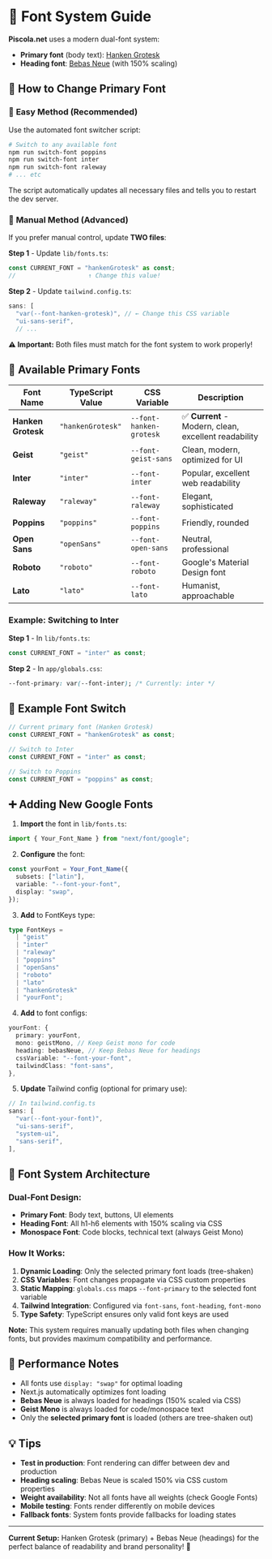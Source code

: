 # 🎨 Font System Guide

**Piscola.net** uses a modern dual-font system:

- **Primary font** (body text): [Hanken Grotesk](https://fonts.google.com/specimen/Hanken+Grotesk)
- **Heading font**: [Bebas Neue](https://fonts.google.com/specimen/Bebas+Neue) (with 150% scaling)

## 🚀 How to Change Primary Font

### 🎯 **Easy Method (Recommended)**

Use the automated font switcher script:

```bash
# Switch to any available font
npm run switch-font poppins
npm run switch-font inter
npm run switch-font raleway
# ... etc
```

The script automatically updates all necessary files and tells you to restart the dev server.

### 📝 **Manual Method (Advanced)**

If you prefer manual control, update **TWO files**:

**Step 1** - Update `lib/fonts.ts`:

```typescript
const CURRENT_FONT = "hankenGrotesk" as const;
//                    ↑ Change this value!
```

**Step 2** - Update `tailwind.config.ts`:

```typescript
sans: [
  "var(--font-hanken-grotesk)", // ← Change this CSS variable
  "ui-sans-serif",
  // ...
```

**⚠️ Important:** Both files must match for the font system to work properly!

## 📝 Available Primary Fonts

| Font Name          | TypeScript Value  | CSS Variable            | Description                                           |
| ------------------ | ----------------- | ----------------------- | ----------------------------------------------------- |
| **Hanken Grotesk** | `"hankenGrotesk"` | `--font-hanken-grotesk` | ✅ **Current** - Modern, clean, excellent readability |
| **Geist**          | `"geist"`         | `--font-geist-sans`     | Clean, modern, optimized for UI                       |
| **Inter**          | `"inter"`         | `--font-inter`          | Popular, excellent web readability                    |
| **Raleway**        | `"raleway"`       | `--font-raleway`        | Elegant, sophisticated                                |
| **Poppins**        | `"poppins"`       | `--font-poppins`        | Friendly, rounded                                     |
| **Open Sans**      | `"openSans"`      | `--font-open-sans`      | Neutral, professional                                 |
| **Roboto**         | `"roboto"`        | `--font-roboto`         | Google's Material Design font                         |
| **Lato**           | `"lato"`          | `--font-lato`           | Humanist, approachable                                |

### Example: Switching to Inter

**Step 1** - In `lib/fonts.ts`:

```typescript
const CURRENT_FONT = "inter" as const;
```

**Step 2** - In `app/globals.css`:

```css
--font-primary: var(--font-inter); /* Currently: inter */
```

## 🔄 Example Font Switch

```typescript
// Current primary font (Hanken Grotesk)
const CURRENT_FONT = "hankenGrotesk" as const;

// Switch to Inter
const CURRENT_FONT = "inter" as const;

// Switch to Poppins
const CURRENT_FONT = "poppins" as const;
```

## ➕ Adding New Google Fonts

1. **Import** the font in `lib/fonts.ts`:

```typescript
import { Your_Font_Name } from "next/font/google";
```

2. **Configure** the font:

```typescript
const yourFont = Your_Font_Name({
  subsets: ["latin"],
  variable: "--font-your-font",
  display: "swap",
});
```

3. **Add** to FontKeys type:

```typescript
type FontKeys =
  | "geist"
  | "inter"
  | "raleway"
  | "poppins"
  | "openSans"
  | "roboto"
  | "lato"
  | "hankenGrotesk"
  | "yourFont";
```

4. **Add** to font configs:

```typescript
yourFont: {
  primary: yourFont,
  mono: geistMono, // Keep Geist mono for code
  heading: bebasNeue, // Keep Bebas Neue for headings
  cssVariable: "--font-your-font",
  tailwindClass: "font-sans",
},
```

5. **Update** Tailwind config (optional for primary use):

```typescript
// In tailwind.config.ts
sans: [
  "var(--font-your-font)",
  "ui-sans-serif",
  "system-ui",
  "sans-serif",
],
```

## 🎯 Font System Architecture

### **Dual-Font Design:**

- **Primary Font**: Body text, buttons, UI elements
- **Heading Font**: All h1-h6 elements with 150% scaling via CSS
- **Monospace Font**: Code blocks, technical text (always Geist Mono)

### **How It Works:**

1. **Dynamic Loading**: Only the selected primary font loads (tree-shaken)
2. **CSS Variables**: Font changes propagate via CSS custom properties
3. **Static Mapping**: `globals.css` maps `--font-primary` to the selected font variable
4. **Tailwind Integration**: Configured via `font-sans`, `font-heading`, `font-mono`
5. **Type Safety**: TypeScript ensures only valid font keys are used

**Note:** This system requires manually updating both files when changing fonts, but provides maximum compatibility and performance.

## 🎯 Performance Notes

- All fonts use `display: "swap"` for optimal loading
- Next.js automatically optimizes font loading
- **Bebas Neue** is always loaded for headings (150% scaled via CSS)
- **Geist Mono** is always loaded for code/monospace text
- Only the **selected primary font** is loaded (others are tree-shaken out)

## 💡 Tips

- **Test in production**: Font rendering can differ between dev and production
- **Heading scaling**: Bebas Neue is scaled 150% via CSS custom properties
- **Weight availability**: Not all fonts have all weights (check Google Fonts)
- **Mobile testing**: Fonts render differently on mobile devices
- **Fallback fonts**: System fonts provide fallbacks for loading states

---

**Current Setup:** Hanken Grotesk (primary) + Bebas Neue (headings) for the perfect balance of readability and brand personality! 🎨
